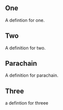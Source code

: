 ## One

A defintion for one.

## Two

A definition for two.

## Parachain

A definition for parachain.

## Three

a defintion for threee